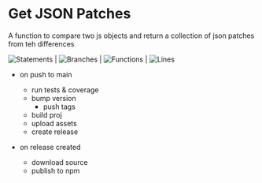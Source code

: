 # Get JSON Patches
A function to compare two js objects and return a collection of json patches from teh differences

![Statements](https://img.shields.io/badge/statements-96.15%25-brightgreen.svg?style=flat&logo=jest) | ![Branches](https://img.shields.io/badge/branches-94.28%25-brightgreen.svg?style=flat&logo=jest) | ![Functions](https://img.shields.io/badge/functions-100%25-brightgreen.svg?style=flat&logo=jest) | ![Lines](https://img.shields.io/badge/lines-100%25-brightgreen.svg?style=flat&logo=jest) 

- on push to main
    - run tests & coverage
    - bump version
        - push tags
    - build proj
    - upload assets
    - create release

- on release created
    - download source
    - publish to npm
